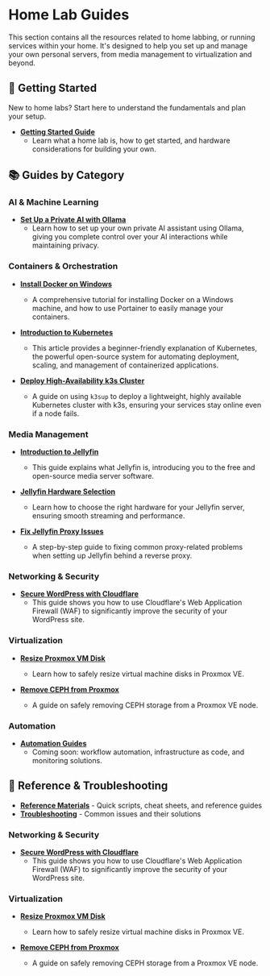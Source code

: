 # Home Lab Guides

This section contains all the resources related to home labbing, or running services within your home. It's designed to help you set up and manage your own personal servers, from media management to virtualization and beyond.

## :rocket: Getting Started

New to home labs? Start here to understand the fundamentals and plan your setup.

* **[Getting Started Guide](/home-lab/getting-started/index)**
    * Learn what a home lab is, how to get started, and hardware considerations for building your own.

## :books: Guides by Category

### AI & Machine Learning

* **[Set Up a Private AI with Ollama](/home-lab/guides/ai/ollama-setup)**
    * Learn how to set up your own private AI assistant using Ollama, giving you complete control over your AI interactions while maintaining privacy.

### Containers & Orchestration

* **[Install Docker on Windows](/home-lab/guides/containers/docker-windows-install)**
    * A comprehensive tutorial for installing Docker on a Windows machine, and how to use Portainer to easily manage your containers.

* **[Introduction to Kubernetes](/home-lab/guides/containers/kubernetes-intro)**
    * This article provides a beginner-friendly explanation of Kubernetes, the powerful open-source system for automating deployment, scaling, and management of containerized applications.

* **[Deploy High-Availability k3s Cluster](/home-lab/guides/containers/k3s-ha-deployment)**
    * A guide on using `k3sup` to deploy a lightweight, highly available Kubernetes cluster with k3s, ensuring your services stay online even if a node fails.

### Media Management

* **[Introduction to Jellyfin](/home-lab/guides/media/jellyfin-intro)**
    * This guide explains what Jellyfin is, introducing you to the free and open-source media server software.

* **[Jellyfin Hardware Selection](/home-lab/guides/media/jellyfin-hardware-selection)**
    * Learn how to choose the right hardware for your Jellyfin server, ensuring smooth streaming and performance.

* **[Fix Jellyfin Proxy Issues](/home-lab/guides/media/jellyfin-proxy-troubleshooting)**
    * A step-by-step guide to fixing common proxy-related problems when setting up Jellyfin behind a reverse proxy.

### Networking & Security

* **[Secure WordPress with Cloudflare](/home-lab/guides/networking/cloudflare-wordpress-security)**
    * This guide shows you how to use Cloudflare's Web Application Firewall (WAF) to significantly improve the security of your WordPress site.

### Virtualization

* **[Resize Proxmox VM Disk](/home-lab/guides/virtualization/proxmox-disk-resize)**
    * Learn how to safely resize virtual machine disks in Proxmox VE.

* **[Remove CEPH from Proxmox](/home-lab/guides/virtualization/proxmox-ceph-removal)**
    * A guide on safely removing CEPH storage from a Proxmox VE node.

### Automation

* **[Automation Guides](/home-lab/guides/automation/index)**
    * Coming soon: workflow automation, infrastructure as code, and monitoring solutions.

## :wrench: Reference & Troubleshooting

* **[Reference Materials](/home-lab/reference/)** - Quick scripts, cheat sheets, and reference guides
* **[Troubleshooting](/home-lab/troubleshooting/)** - Common issues and their solutions

### Networking & Security

* **[Secure WordPress with Cloudflare](/home-lab/guides/networking/cloudflare-wordpress-security)**
    * This guide shows you how to use Cloudflare's Web Application Firewall (WAF) to significantly improve the security of your WordPress site.

### Virtualization

* **[Resize Proxmox VM Disk](/home-lab/guides/virtualization/proxmox-disk-resize)**
    * Learn how to safely resize virtual machine disks in Proxmox VE.

* **[Remove CEPH from Proxmox](/home-lab/guides/virtualization/proxmox-ceph-removal)**
    * A guide on safely removing CEPH storage from a Proxmox VE node.